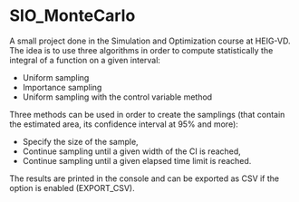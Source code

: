 # SIO_MonteCarlo

A small project done in the Simulation and Optimization course at HEIG-VD. 
The idea is to use three algorithms in order to compute statistically the integral of a function on a given interval:
* Uniform sampling
* Importance sampling
* Uniform sampling with the control variable method

Three methods can be used in order to create the samplings (that contain the estimated area, 
its confidence interval at 95% and more):

* Specify the size of the sample,
* Continue sampling until a given width of the CI is reached,
* Continue sampling until a given elapsed time limit is reached.

The results are printed in the console and can be exported as CSV if the option is enabled (EXPORT_CSV).
